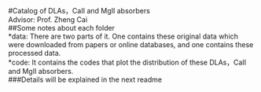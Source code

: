 #Catalog of DLAs，CaII and MgII absorbers  
Advisor: Prof. Zheng Cai  
##Some notes about each folder  
*data: There are two parts of it. One contains these original data which were downloaded from papers or online databases, and one contains these processed data.  
*code: It contains the codes that plot the distribution of these DLAs，CaII and MgII absorbers.  
###Details will be explained in the next readme  
 

